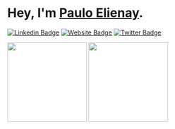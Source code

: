 # Hey, I'm [Paulo Elienay](https://pauloelienay.com).

[![Linkedin Badge](https://img.shields.io/badge/-LinkedIn-0e76a8?style=flat-square&logo=Linkedin&logoColor=white)](https://www.linkedin.com/in/paulo-elienay-247a19182/)
[![Website Badge](https://img.shields.io/badge/Website-3b5998?style=flat-square&logo=google-chrome&logoColor=white)](https://pauloelienay.com)
[![Twitter Badge](https://img.shields.io/badge/-Twitter-00acee?style=flat-square&logo=Twitter&logoColor=white)](https://twitter.com/elienaycodes)

<p>
  <img height="180em" src="https://github-readme-stats.vercel.app/api?username=paulo-e&show_icons=true&hide_border=true&&count_private=true&include_all_commits=true&theme=tokyonight" />
  <img height="180em" src="https://github-readme-stats.vercel.app/api/top-langs/?username=paulo-e&exclude_repo=KNN-Image-Classification&show_icons=true&hide_border=true&layout=compact&langs_count=8&theme=tokyonight"/>
</p>
